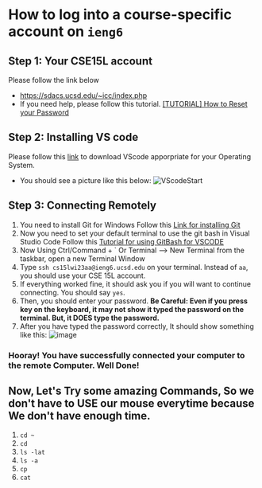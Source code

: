 # How to log into a course-specific account on `ieng6`

## Step 1: Your CSE15L account
  Please follow the link below
  * https://sdacs.ucsd.edu/~icc/index.php
  * If you need help, please follow this tutorial. [[TUTORIAL] How to Reset your Password](https://docs.google.com/document/d/1hs7CyQeh-MdUfM9uv99i8tqfneos6Y8bDU0uhn1wqho/edit)
## Step 2: Installing VS code
  Please follow this [link](https://code.visualstudio.com/) to download VScode apporpriate for your Operating System.
  * You should see a picture like this below:
    ![VScodeStart](https://user-images.githubusercontent.com/122571122/212420079-e26722fa-de64-49cb-9de8-86e154e0704d.png)
## Step 3: Connecting Remotely
  1. You need to install Git for Windows
     Follow this [Link for installing Git](https://gitforwindows.org/)
  2. Now you need to set your default terminal to use the git bash in Visual Studio Code
     Follow this [Tutorial for using GitBash for VSCODE](https://stackoverflow.com/a/50527994)
  3. Now Using Ctrl/Command + \` Or Terminal --> New Terminal from the taskbar, open a new Terminal Window
  4. Type `ssh cs15lwi23aa@ieng6.ucsd.edu` on your terminal. Instead of `aa`, you should use your CSE 15L account.
  5. If everything worked fine, it should ask you if you will want to continue connecting. You should say `yes`.
  6. Then, you should enter your password. **Be Careful: Even if you press key on the keyboard, it may not show it typed the password on the terminal. But, it DOES type the password.**
  7. After you have typed the password correctly, It should show something like this:
      ![image](https://user-images.githubusercontent.com/122571122/212422517-890edc73-f7c6-495e-ac54-c11b5e3043a4.png)
  ### Hooray! You have successfully connected your computer to the remote Computer. Well Done!
## Now, Let's Try some amazing Commands, So we don't have to USE our mouse everytime because We don't have enough time.
  1. `cd ~`
  2. `cd`
  3. `ls -lat`
  4. `ls -a`
  5. `cp`
  6. `cat`

 
    
